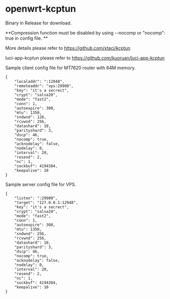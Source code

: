 # openwrt-kcptun

Binary in Release for download.

**Compression function must be disabled by using --nocomp or "nocomp": true in config file. **

More details please refer to https://github.com/xtaci/kcptun

luci-app-kcptun please refer to https://github.com/kuoruan/luci-app-kcptun

Sample client config file for MT7620 router with 64M memory.
```
{
    "localaddr": ":12948",
    "remoteaddr": "vps:29900",
    "key": "it's a secrect",
    "crypt": "salsa20",
    "mode": "fast2",
    "conn": 1,
    "autoexpire": 300,
    "mtu": 1350,
    "sndwnd": 128,
    "rcvwnd": 256,
    "datashard": 10,
    "parityshard": 3,
    "dscp": 46,
    "nocomp": true,
    "acknodelay": false,
    "nodelay": 0,
    "interval": 20,
    "resend": 2,
    "nc": 1,
    "sockbuf": 4194304,
    "keepalive": 10
}
```

Sample server config file for VPS.
```
{
    "listen": ":29900",
    "target": "127.0.0.1:12948",
    "key": "it's a secrect",
    "crypt": "salsa20",
    "mode": "fast2",
    "conn": 1,
    "autoexpire": 300,
    "mtu": 1350,
    "sndwnd": 256,
    "rcvwnd": 256,
    "datashard": 10,
    "parityshard": 3,
    "dscp": 46,
    "nocomp": true,
    "acknodelay": false,
    "nodelay": 0,
    "interval": 20,
    "resend": 2,
    "nc": 1,
    "sockbuf": 4194304,
    "keepalive": 10
}

```
